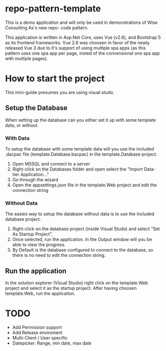 # repo-pattern-template

This is a demo application and will only be used in demonstrations of Wise Consulting As's new repo- code pattern.

This application is written in Asp.Net Core, uses Vue (v2.6), and Bootstrap 5 as its frontend frameworks.
Vue 2.6 was choosen in favor of the newly released Vue 3 due to it's support of using multiple spa apps (as this pattern uses one spa app per page, insted of the convensional one spa app with multiple pages).


# How to start the project
This mini-guide presumes you are using visual studo.

## Setup the Database
When setting up the database can you either set it up with some template data, or without.

### With Data
To setup the database with some template data will you use the included .dacpac file (template.Database.bacpac) in the template.Database project. 
1. Open MSSQL and connect to a server
2. Right-click on the Databases folder and open select the "Import Data-tier Application..."
3. Go through the wizard
4. Open the appsettings.json file in the template.Web project and edit the connection string

### Without Data
The easies way to setup the database without data is to use the included database project.
1. Right-click on the database project (inside Visual Studo) and select "Set As Startup Project",
2. Once selected, run the application. In the Output window will you be able to view the progress.
3. By Default is the database configured to connect to the database, so there is no need to edit the connection string.

## Run the application
In the solution explorer (Visual Studio) right click on the template.Web project and select it as the startup project.
After having choosen template.Web, run the applicaiton.




# TODO
 - Add Permission support
 - Add Release enviroment
 - Multi-Client / User specific
 - Datepicker: Range, min date, max date
